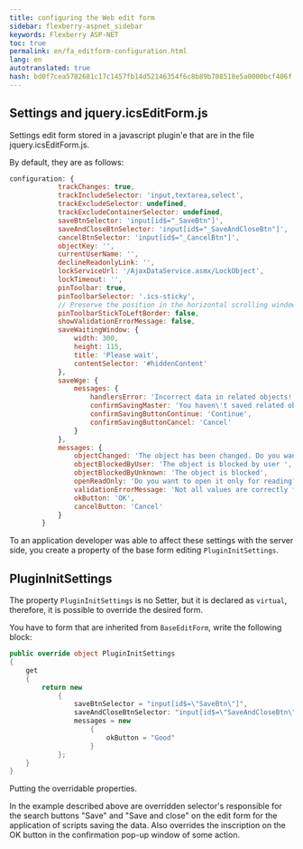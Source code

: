 ```yaml
--- 
title: configuring the Web edit form 
sidebar: flexberry-aspnet_sidebar 
keywords: Flexberry ASP-NET 
toc: true 
permalink: en/fa_editform-configuration.html 
lang: en 
autotranslated: true 
hash: bd0f7cea5782681c17c1457fb14d52146354f6c8b89b708518e5a0000bcf406f 
--- 
```


## Settings and jquery.icsEditForm.js 

Settings edit form stored in a javascript plugin'e that are in the file jquery.icsEditForm.js. 

By default, they are as follows: 

```javascript
configuration: {
            trackChanges: true,
            trackIncludeSelector: 'input,textarea,select',
            trackExcludeSelector: undefined,
            trackExcludeContainerSelector: undefined,
            saveBtnSelector: 'input[id$="_SaveBtn"]',
            saveAndCloseBtnSelector: 'input[id$="_SaveAndCloseBtn"]',
            cancelBtnSelector: 'input[id$="_CancelBtn"]',
            objectKey: '',
            currentUserName: '',
            declineReadonlyLink: '',
            lockServiceUrl: '/AjaxDataService.asmx/LockObject',
            lockTimeout: '',
            pinToolbar: true,
            pinToolbarSelector: '.ics-sticky',
            // Preserve the position in the horizontal scrolling window, false for performance reasons 
            pinToolbarStickToLeftBorder: false,
            showValidationErrorMessage: false,
            saveWaitingWindow: {
                width: 300,
                height: 115,
                title: 'Please wait',
                contentSelector: '#hiddenContent'
            },
            saveWge: {
                messages: {
                    handlersError: 'Incorrect data in related objects!',
                    confirmSavingMaster: 'You haven\'t saved related objects. Do you want to continue saving master object?',
                    confirmSavingButtonContinue: 'Continue',
                    confirmSavingButtonCancel: 'Cancel'
                }
            },
            messages: {
                objectChanged: 'The object has been changed. Do you want to save changes?',
                objectBlockedByUser: 'The object is blocked by user ',
                objectBlockedByUnknown: 'The object is blocked',
                openReadOnly: 'Do you want to open it only for reading?',
                validationErrorMessage: 'Not all values are correctly filled',
                okButton: 'OK',
                cancelButton: 'Cancel'
            }
        }
``` 

To an application developer was able to affect these settings with the server side, you create a property of the base form editing `PluginInitSettings`. 

## PluginInitSettings 

The property `PluginInitSettings` is no Setter, but it is declared as `virtual`, therefore, it is possible to override the desired form. 

You have to form that are inherited from `BaseEditForm`, write the following block: 

```csharp
public override object PluginInitSettings
{
    get 
    { 
        return new
            {
                saveBtnSelector = "input[id$=\"SaveBtn\"]",
                saveAndCloseBtnSelector: "input[id$=\"SaveAndCloseBtn\"]",
                messages = new 
                    {
                        okButton = "Good"
                    }        
            };
    }
}
``` 

Putting the overridable properties. 

In the example described above are overridden selector's responsible for the search buttons "Save" and "Save and close" on the edit form for the application of scripts saving the data. Also overrides the inscription on the OK button in the confirmation pop-up window of some action. 



